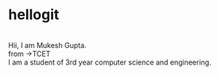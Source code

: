 # hellogit
<br>
Hii, I am Mukesh Gupta.<br>
from ->TCET<br>
I am a student of 3rd year computer science and engineering.<br>